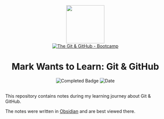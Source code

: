 
<div>
<div id="icon" align="center">
<img src="https://media3.giphy.com/media/v1.Y2lkPTc5MGI3NjExM3ZseHp6MDVnZTRheGNndnJ4eXlmYTI0ZHhidnY0b2R4MnU1enRlbSZlcD12MV9pbnRlcm5hbF9naWZfYnlfaWQmY3Q9cw/JWy2zBSXQ55W5Jh00D/giphy.gif" width="120"/>
</div>
<div id="title" align="center">
<a href="https://www.udemy.com/course/git-and-github-bootcamp/">
<img src="https://img.shields.io/badge/The_Git_&amp;_GitHub_Bootcamp-white?logo=udemy&style=for-the-badge&color=D2CBCB" alt="The Git &amp; GitHub - Bootcamp" />
</a>
<h1>Mark Wants to Learn: Git &amp; GitHub</h1>
</div>
</div>
<div align="center">
<img src="https://img.shields.io/badge/Status-Completed-white?color=35FF69" alt="Completed Badge" />
<img src="https://img.shields.io/badge/Date-2025--02--06-white?color=3066BE" alt="Date" />
<br />
<br />
</div>

This repository contains notes during my learning journey about Git & GitHub.

The notes were written in [Obsidian](https://obsidian.md/) and are best viewed there.
